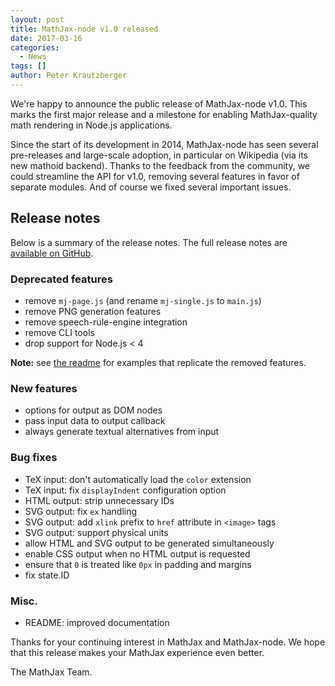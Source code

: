 ```yaml
---
layout: post
title: MathJax-node v1.0 released
date: 2017-03-16
categories:
  - News
tags: []
author: Peter Krautzberger
---
```



We're happy to announce the public release of MathJax-node v1.0. This marks the first major release and a milestone for enabling MathJax-quality math rendering in Node.js applications.

Since the start of its development in 2014, MathJax-node has seen several pre-releases and large-scale adoption, in particular on Wikipedia (via its new mathoid backend). Thanks to the feedback from the community, we could streamline the API for v1.0, removing several features in favor of separate modules. And of course we fixed several important issues.


## Release notes

Below is a summary of the release notes. The full release notes are [available on GitHub](https://github.com/mathjax/MathJax-node/releases/tag/1.0.0).


### Deprecated features
- remove `mj-page.js` (and rename `mj-single.js` to `main.js`)
- remove PNG generation features
- remove speech-rule-engine integration
- remove CLI tools
- drop support for Node.js < 4

**Note:** see [the readme](https://github.com/mathjax/MathJax-node#mathjax-node-) for examples that replicate the removed features.

### New features
- options for output as DOM nodes
- pass input data to output callback
- always generate textual alternatives from input

### Bug fixes
- TeX input: don't automatically load the `color` extension
- TeX input: fix `displayIndent` configuration option
- HTML output: strip unnecessary IDs
- SVG output: fix `ex` handling
- SVG output: add `xlink` prefix to `href` attribute in `<image>` tags
- SVG output: support physical units 
- allow HTML and SVG output to be generated simultaneously
- enable CSS output when no HTML output is requested
- ensure that `0` is treated like `0px` in padding and margins 
- fix state.ID

### Misc.
- README: improved documentation


Thanks for your continuing interest in MathJax and MathJax-node. We hope that this release makes your MathJax experience even better.

The MathJax Team.
